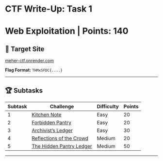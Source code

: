 # CTF Write-Up: Task 1  
# Web Exploitation | Points: 140

## 📂 Target Site  
[meher-ctf.onrender.com](https://meher-ctf.onrender.com/)  

**Flag Format:** `THMxSFDC{....}`

---

## 🏆 Subtasks

| Subtask | Challenge | Difficulty | Points |
|---------|-----------|------------|--------|
| 1 | [Kitchen Note](Task1_1.md) | Easy | 20 |
| 2 | [Forbidden Pantry](Task1_2.md) | Easy | 20 |
| 3 | [Archivist’s Ledger](Task1_3.md) | Easy | 30 |
| 4 | [Reflections of the Crowd](Task1_4.md) | Medium | 20 |
| 5 | [The Hidden Pantry Ledger](Task1_5.md) | Medium | 50 |

---
